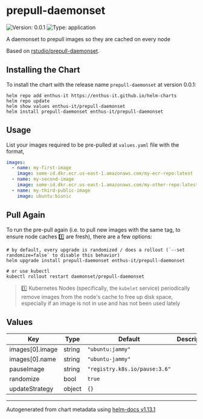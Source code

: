 # prepull-daemonset

![Version: 0.0.1](https://img.shields.io/badge/Version-0.0.1-informational?style=flat-square) ![Type: application](https://img.shields.io/badge/Type-application-informational?style=flat-square)

A daemonset to prepull images so they are cached on every node

Based on [rstudio/prepull-daemonset](https://github.com/rstudio/helm/tree/main/other-charts/prepull-daemonset).

## Installing the Chart

To install the chart with the release name `prepull-daemonset` at version 0.0.1:

```console
helm repo add enthus-it https://enthus-it.github.io/helm-charts
helm repo update
helm show values enthus-it/prepull-daemonset
helm install prepull-daemonset enthus-it/prepull-daemonset
```

## Usage

List your images required to be pre-pulled at `values.yaml` file with the format,

```yaml
images:
  - name: my-first-image
    image: some-id.dkr.ecr.us-east-1.amazonaws.com/my-ecr-repo:latest
  - name: my-second-image
    image: some-id.dkr.ecr.us-east-1.amazonaws.com/my-other-repo:latest
  - name: my-third-public-image
    image: ubuntu:bionic
```

## Pull Again

To run the pre-pull again (i.e. to pull new images with the same tag, to ensure node
caches :one: are fresh), there are a few options:

```console
# by default, every upgrade is randomized / does a rollout (`--set randomize=false` to disable this behavior)
helm upgrade install prepull-daemonset enthus-it/prepull-daemonset

# or use kubectl
kubectl rollout restart daemonset/prepull-daemonset
```

> :one: Kubernetes Nodes (specifically, the `kubelet` service) periodically remove images from
> the node's cache to free up disk space, especially if an image is not in use and has
> not been used lately

## Values

| Key | Type | Default | Description |
|-----|------|---------|-------------|
| images[0].image | string | `"ubuntu:jammy"` |  |
| images[0].name | string | `"ubuntu-jammy"` |  |
| pauseImage | string | `"registry.k8s.io/pause:3.6"` |  |
| randomize | bool | `true` |  |
| updateStrategy | object | `{}` |  |

----------------------------------------------
Autogenerated from chart metadata using [helm-docs v1.13.1](https://github.com/norwoodj/helm-docs/releases/v1.13.1)
